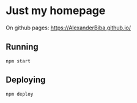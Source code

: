 # Just my homepage

On github pages: https://AlexanderBiba.github.io/

## Running

```
npm start
```

## Deploying

```
npm deploy
```
